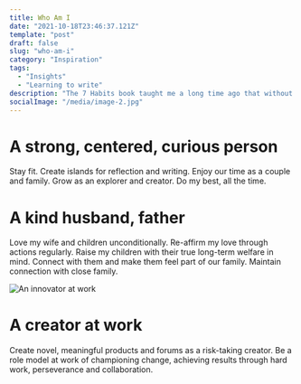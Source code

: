 ```yaml
---
title: Who Am I
date: "2021-10-18T23:46:37.121Z"
template: "post"
draft: false
slug: "who-am-i"
category: "Inspiration"
tags:
  - "Insights"
  - "Learning to write"
description: "The 7 Habits book taught me a long time ago that without having clarity of what matters it's hard to lead a meaningful life."
socialImage: "/media/image-2.jpg"
---
```


# A strong, centered, curious person 
Stay fit. Create islands for reflection and writing. Enjoy our time as a couple and family. Grow as an explorer and creator. Do my best, all the time. 

# A kind husband, father  
Love my wife and children unconditionally. Re-affirm my love through actions regularly. Raise my children with their true long-term welfare in mind. Connect with them and make them feel part of our family. Maintain connection with close family. 

![An innovator at work](/media/image-2.jpg)

# A creator at work  
Create novel, meaningful products and forums as a risk-taking creator. Be a role model at work of championing change, achieving results through hard work, perseverance and collaboration. 